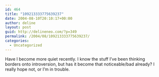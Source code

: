 ```yaml
---
id: 464
title: "109213333775639237"
date: 2004-08-10T20:10:17+00:00
author: deline
layout: post
guid: http://delineneo.com/?p=349
permalink: /2004/08/109213333775639237/
categories:
  - Uncategorized
---
```

Have I become more quiet recently. I know the stuff I&#8217;ve been thinking borders onto introversion, but has it become that noticeable/bad already? I really hope not, or I&#8217;m in trouble.
